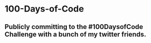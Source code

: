 # 100-Days-of-Code
## Publicly committing to the #100DaysofCode Challenge with a bunch of my twitter friends.
